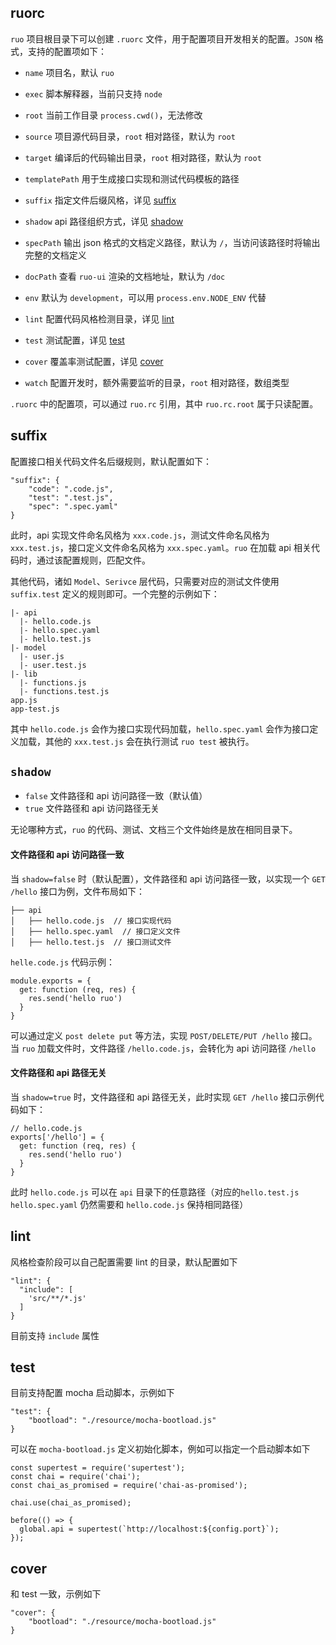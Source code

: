 ## ruorc

`ruo` 项目根目录下可以创建 `.ruorc` 文件，用于配置项目开发相关的配置。`JSON` 格式，支持的配置项如下：

- `name`  项目名，默认 `ruo`
- `exec` 脚本解释器，当前只支持 `node`

- `root` 当前工作目录 `process.cwd()`，无法修改
- `source` 项目源代码目录，`root` 相对路径，默认为 `root`
- `target` 编译后的代码输出目录，`root` 相对路径，默认为 `root`
- `templatePath` 用于生成接口实现和测试代码模板的路径

- `suffix` 指定文件后缀风格，详见 [suffix](#suffix)
- `shadow` api 路径组织方式，详见 [shadow](#shadow)

- `specPath` 输出 json 格式的文档定义路径，默认为 `/`，当访问该路径时将输出完整的文档定义
- `docPath` 查看 `ruo-ui` 渲染的文档地址，默认为 `/doc`

- `env` 默认为 `development`，可以用 `process.env.NODE_ENV` 代替
- `lint` 配置代码风格检测目录，详见 [lint](#lint)
- `test` 测试配置，详见 [test](#test)
- `cover` 覆盖率测试配置，详见 [cover](#cover)
- `watch` 配置开发时，额外需要监听的目录，`root` 相对路径，数组类型

`.ruorc` 中的配置项，可以通过 `ruo.rc` 引用，其中 `ruo.rc.root` 属于只读配置。

## suffix

配置接口相关代码文件名后缀规则，默认配置如下：

```
"suffix": {
    "code": ".code.js",
    "test": ".test.js",
    "spec": ".spec.yaml"
}
```

此时，api 实现文件命名风格为 `xxx.code.js`，测试文件命名风格为 `xxx.test.js`，接口定义文件命名风格为 `xxx.spec.yaml`。`ruo` 在加载 api 相关代码时，通过该配置规则，匹配文件。

其他代码，诸如 `Model`、`Serivce` 层代码，只需要对应的测试文件使用 `suffix.test` 定义的规则即可。一个完整的示例如下：

```
|- api
  |- hello.code.js
  |- hello.spec.yaml
  |- hello.test.js
|- model
  |- user.js
  |- user.test.js
|- lib
  |- functions.js
  |- functions.test.js
app.js
app-test.js
```

其中 `hello.code.js` 会作为接口实现代码加载，`hello.spec.yaml` 会作为接口定义加载，其他的 `xxx.test.js` 会在执行测试 `ruo test` 被执行。

## `shadow` 

- `false` 文件路径和 api 访问路径一致（默认值）
- `true` 文件路径和 api 访问路径无关

无论哪种方式，`ruo` 的代码、测试、文档三个文件始终是放在相同目录下。

#### 文件路径和 api 访问路径一致

当 `shadow=false` 时（默认配置），文件路径和 api 访问路径一致，以实现一个 `GET /hello` 接口为例，文件布局如下：

```
├── api
│   ├── hello.code.js  // 接口实现代码
│   ├── hello.spec.yaml  // 接口定义文件
│   ├── hello.test.js  // 接口测试文件
```

`helle.code.js` 代码示例：

```
module.exports = {
  get: function (req, res) {
    res.send('hello ruo')
  }
}
```

可以通过定义 `post delete put` 等方法，实现 `POST/DELETE/PUT /hello` 接口。当 `ruo` 加载文件时，文件路径 `/hello.code.js`，会转化为 api 访问路径 `/hello`

#### 文件路径和 api 路径无关

当 `shadow=true` 时，文件路径和 api 路径无关，此时实现 `GET /hello` 接口示例代码如下：

```
// hello.code.js
exports['/hello'] = {
  get: function (req, res) {
    res.send('hello ruo')
  }
}
```

此时 `hello.code.js` 可以在 `api` 目录下的任意路径（对应的`hello.test.js` `hello.spec.yaml` 仍然需要和 `hello.code.js` 保持相同路径）

## lint

风格检查阶段可以自己配置需要 lint 的目录，默认配置如下

```
"lint": {
  "include": [
    'src/**/*.js'
  ]
}
```

目前支持 `include` 属性

## test

目前支持配置 mocha 启动脚本，示例如下

```
"test": {
    "bootload": "./resource/mocha-bootload.js"
}
```

可以在 `mocha-bootload.js` 定义初始化脚本，例如可以指定一个启动脚本如下

```
const supertest = require('supertest');
const chai = require('chai');
const chai_as_promised = require('chai-as-promised');

chai.use(chai_as_promised);

before(() => {
  global.api = supertest(`http://localhost:${config.port}`);
});
```

## cover

和 test 一致，示例如下
```
"cover": {
    "bootload": "./resource/mocha-bootload.js"
}
```
